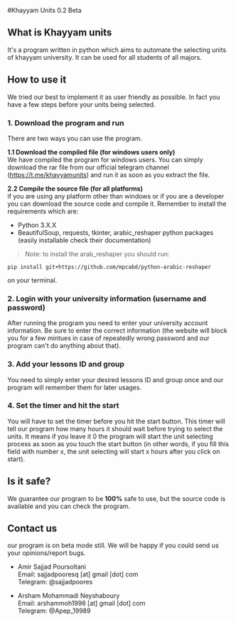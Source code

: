 #Khayyam Units 0.2 Beta

## What is Khayyam units
It's a program written in python which aims to automate the selecting units of khayyam university. It can be used for all students of all majors.

## How to use it
We tried our best to implement it as user friendly as possible. In fact you have a few steps before your units being selected.
  
### 1. Download the program and run  
There are two ways you can use the program.  
  
**1.1 Download the compiled file (for windows users only)**  
We have compiled the program for windows users. You can simply download the rar file from our official telegram channel (https://t.me/khayyamunits) and run it as soon as you extract the file.  
  
**2.2 Compile the source file (for all platforms)**  
if you are using any platform other than windows or if you are a developer you can download the source code and compile it. Remember to install the requirements which are:
 - Python 3.X.X  
 - BeautifulSoup, requests, tkinter, arabic_reshaper python packages (easily installable check their documentation)  
   
 > Note: to install the arab_reshaper you should run:
 ```
 pip install git+https://github.com/mpcabd/python-arabic-reshaper
 ```
 on your terminal.
### 2. Login with your university information (username and password)
After running the program you need to enter your university account information. Be sure to enter the correct information (the website will block you for a few mintues in case of repeatedly wrong password and our program can't do anything about that).
### 3. Add your lessons ID and group
You need to simply enter your desired lessons ID and group once and our program will remember them for later usages.
### 4. Set the timer and hit the start
You will have to set the timer before you hit the start button. This timer will tell our program how many hours it should wait before trying to select the units. It means if you leave it 0 the program will start the unit selecting process as soon as you touch the start button (in other words, if you fill this field with number x, the unit selecting will start x hours after you click on start).
## Is it safe?
We guarantee our program to be **100%** safe to use, but the source code is available and you can check the program.

## Contact us
our program is on beta mode still. We will be happy if you could send us your opinions/report bugs.  
- Amir Sajjad Poursoltani  
Email: sajjadpooresq [at] gmail [dot] com  
Telegram: @sajjadpoores  
  
- Arsham Mohammadi Neyshaboury  
Email: arshammoh1998 [at] gmail [dot] com  
Telegram: @Apep_19989
